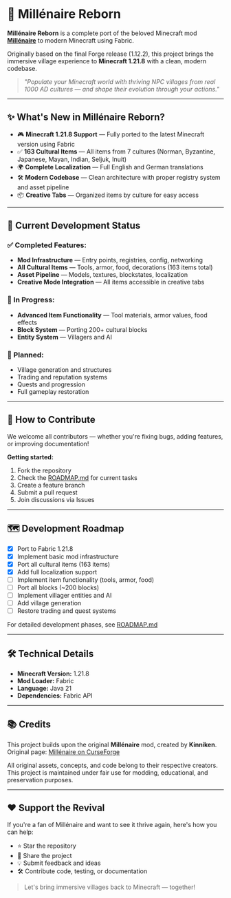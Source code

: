 # 🌾 Millénaire Reborn

**Millénaire Reborn** is a complete port of the beloved Minecraft mod [**Millénaire**](https://www.curseforge.com/minecraft/mc-mods/millenaire) to modern Minecraft using Fabric.

Originally based on the final Forge release (1.12.2), this project brings the immersive village experience to **Minecraft 1.21.8** with a clean, modern codebase.

> *"Populate your Minecraft world with thriving NPC villages from real 1000 AD cultures — and shape their evolution through your actions."*

---

## ✨ What's New in Millénaire Reborn?

- 🎮 **Minecraft 1.21.8 Support** — Fully ported to the latest Minecraft version using Fabric
- ✅ **163 Cultural Items** — All items from 7 cultures (Norman, Byzantine, Japanese, Mayan, Indian, Seljuk, Inuit)
- 🌍 **Complete Localization** — Full English and German translations
- 🛠️ **Modern Codebase** — Clean architecture with proper registry system and asset pipeline
- 📦 **Creative Tabs** — Organized items by culture for easy access

---

## 🚀 Current Development Status

### ✅ Completed Features:
- **Mod Infrastructure** — Entry points, registries, config, networking
- **All Cultural Items** — Tools, armor, food, decorations (163 items total)
- **Asset Pipeline** — Models, textures, blockstates, localization
- **Creative Mode Integration** — All items accessible in creative tabs

### 🔨 In Progress:
- **Advanced Item Functionality** — Tool materials, armor values, food effects
- **Block System** — Porting 200+ cultural blocks
- **Entity System** — Villagers and AI

### 📅 Planned:
- Village generation and structures
- Trading and reputation systems
- Quests and progression
- Full gameplay restoration

---

## 🤝 How to Contribute

We welcome all contributors — whether you're fixing bugs, adding features, or improving documentation!

**Getting started:**

1. Fork the repository  
2. Check the [ROADMAP.md](ROADMAP.md) for current tasks
3. Create a feature branch  
4. Submit a pull request  
5. Join discussions via Issues

---

## 🗺️ Development Roadmap

- [x] Port to Fabric 1.21.8
- [x] Implement basic mod infrastructure  
- [x] Port all cultural items (163 items)
- [x] Add full localization support
- [ ] Implement item functionality (tools, armor, food)
- [ ] Port all blocks (~200 blocks)
- [ ] Implement villager entities and AI
- [ ] Add village generation
- [ ] Restore trading and quest systems

For detailed development phases, see [ROADMAP.md](ROADMAP.md)

---

## 🛠️ Technical Details

- **Minecraft Version:** 1.21.8
- **Mod Loader:** Fabric
- **Language:** Java 21
- **Dependencies:** Fabric API

---

## 📚 Credits

This project builds upon the original **Millénaire** mod, created by **Kinniken**.  
Original page: [Millénaire on CurseForge](https://www.curseforge.com/minecraft/mc-mods/millenaire)

All original assets, concepts, and code belong to their respective creators.  
This project is maintained under fair use for modding, educational, and preservation purposes.

---

## ❤️ Support the Revival

If you're a fan of Millénaire and want to see it thrive again, here's how you can help:

- ⭐ Star the repository  
- 📢 Share the project  
- 💡 Submit feedback and ideas  
- 🛠️ Contribute code, testing, or documentation  

> Let's bring immersive villages back to Minecraft — together!